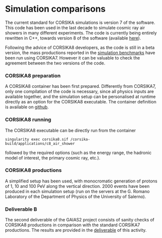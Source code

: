 # Simulation comparisons

The current standard for CORSIKA simulations is version 7 of the software. This code has been used in the last decade to simulate cosmic ray air showers in many different experiments. The code is currently being entirely rewritten in C++, towards version 8 of the software (available <a href="https://gitlab.iap.kit.edu/AirShowerPhysics/corsika">here</a>).

Following the advice of CORSIKA8 developers, as the code is still in a beta version, the mass productions reported in the <a href="../benchsim" >simulation benchmarks</a> have been run using CORSIKA7. However it can be valuable to check the agreement between the two versions of the code.

### CORSIKA8 preparation

A CORSIKA8 container has been first prepared. Differently from CORSIKA7, only one compilation of the code is necessary, since all physics inputs are available together, and the simulation setup can be personalised at runtime directly as an option for the CORSIKA8 executable. The container definition is available on <a href="https://github.com/Gaias2-ICSC/corsikasim/tree/main/corsika8_containers">github</a>.

### CORSIKA8 running

The CORSIKA8 executable can be directly run from the container

`singularity exec corsika8.sif /corsika-build/applications/c8_air_shower`

followed by the required options (such as the energy range, the hadronic model of interest, the primary cosmic ray, etc.).

### CORSIKA8 productions

A simplified setup has been used, with monocromatic generation of protons of 1, 10 and 100 PeV along the vertical direction. 2000 events have been produced in each simulation setup (run on the servers at the G. Romano Laboratory of the Department of Physics of the University of Salerno).

### Deliverable B

The second deliverable of the GAIAS2 project consists of sanity checks of CORSIKA8 productions in comparison with the standard CORSIKA7 productions. The results are provided in the <a href="simcomp/deliverable">deliverable</a> of this activity.